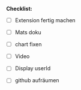 **Checklist:**

- [ ] Extension fertig machen
- [ ] Mats doku
- [ ] chart fixen
- [ ] Video
- [ ] Display userId
- [ ] github aufräumen
      
